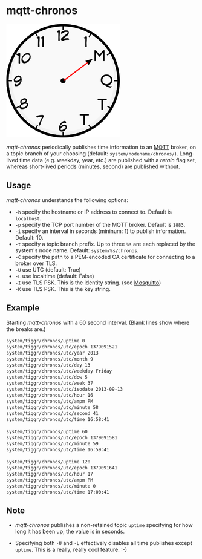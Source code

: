 # mqtt-chronos

![logo](clockface300.png)

_mqtt-chronos_ periodically publishes time information to an [MQTT] broker, on a topic branch of your choosing (default: `system/nodename/chronos/`). Long-lived time data (e.g. weekday, year, etc.) are published with a _retain_ flag set, whereas short-lived periods (minutes, second) are published without.

## Usage

_mqtt-chronos_ understands the following options:

* `-h` specify the hostname or IP address to connect to. Default is `localhost`.
* `-p` specify the TCP port number of the MQTT broker. Default is `1883`.
* `-i` specify an interval in seconds (mininum: 1) to publish information. Default: 10.
* `-t` specify a topic branch prefix. Up to three `%s` are each replaced by the system's node name. Default: `system/%s/chronos`.
* `-C` specify the path to a PEM-encoded CA certificate for connecting to a broker over TLS.
* `-U` use UTC (default: True)
* `-L` use localtime (default: False)
* `-I` use TLS PSK. This is the identity string. (see [Mosquitto])
* `-K` use TLS PSK. This is the key string.

## Example

Starting _mqtt-chronos_ with a 60 second interval. (Blank lines show where the breaks are.)

```
system/tiggr/chronos/uptime 0
system/tiggr/chronos/utc/epoch 1379091521
system/tiggr/chronos/utc/year 2013
system/tiggr/chronos/utc/month 9
system/tiggr/chronos/utc/day 13
system/tiggr/chronos/utc/weekday Friday
system/tiggr/chronos/utc/dow 5
system/tiggr/chronos/utc/week 37
system/tiggr/chronos/utc/isodate 2013-09-13
system/tiggr/chronos/utc/hour 16
system/tiggr/chronos/utc/ampm PM
system/tiggr/chronos/utc/minute 58
system/tiggr/chronos/utc/second 41
system/tiggr/chronos/utc/time 16:58:41

system/tiggr/chronos/uptime 60
system/tiggr/chronos/utc/epoch 1379091581
system/tiggr/chronos/utc/minute 59
system/tiggr/chronos/utc/time 16:59:41

system/tiggr/chronos/uptime 120
system/tiggr/chronos/utc/epoch 1379091641
system/tiggr/chronos/utc/hour 17
system/tiggr/chronos/utc/ampm PM
system/tiggr/chronos/utc/minute 0
system/tiggr/chronos/utc/time 17:00:41
```

## Note

* _mqtt-chronos_ publishes a non-retained topic `uptime` specifying for how long it has been up; the value is in seconds.
* Specifying both `-U` and `-L` effectively disables all time publishes except `uptime`. This is a really, really cool feature. :-)

  [mqtt]: http://mqtt.org
  [mosquitto]: http://mosquitto.org
